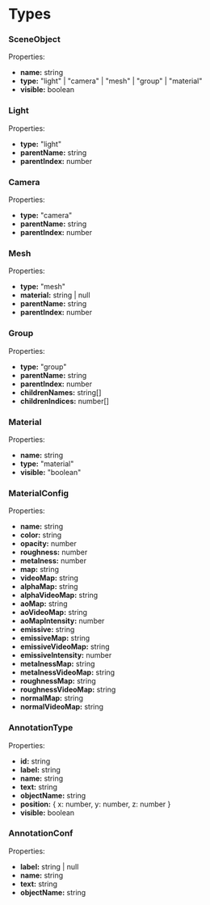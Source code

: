 # Types

### SceneObject
Properties:
- **name:** string
- **type:** "light" | "camera" | "mesh" | "group" | "material"
- **visible:** boolean

### Light
Properties:
- **type:** "light"
- **parentName:** string
- **parentIndex:** number

### Camera
Properties:
- **type:** "camera"
- **parentName:** string
- **parentIndex:** number

### Mesh
Properties:
- **type:** "mesh"
- **material:** string | null
- **parentName:** string
- **parentIndex:** number

### Group
Properties:
- **type:** "group"
- **parentName:** string
- **parentIndex:** number
- **childrenNames:** string[]
- **childrenIndices:** number[]

### Material
Properties:
- **name:** string
- **type:** "material"
- **visible:** "boolean"

### MaterialConfig
Properties:
- **name:** string
- **color:** string
- **opacity:** number
- **roughness:** number
- **metalness:** number
- **map:** string
- **videoMap:** string
- **alphaMap:** string
- **alphaVideoMap:** string
- **aoMap:** string
- **aoVideoMap:** string
- **aoMapIntensity:** number
- **emissive:** string
- **emissiveMap:** string
- **emissiveVideoMap:** string
- **emissiveIntensity:** number
- **metalnessMap:** string
- **metalnessVideoMap:** string
- **roughnessMap:** string
- **roughnessVideoMap:** string
- **normalMap:** string
- **normalVideoMap:** string

### AnnotationType
Properties:
- **id:** string
- **label:** string
- **name:** string
- **text:** string
- **objectName:** string
- **position:** { x: number, y: number, z: number }
- **visible:** boolean

### AnnotationConf
Properties:
- **label:** string | null
- **name:** string
- **text:** string
- **objectName:** string